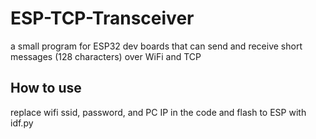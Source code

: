 # ESP-TCP-Transceiver
a small program for ESP32 dev boards that can send and receive short messages (128 characters) over WiFi and TCP

## How to use
replace wifi ssid, password, and PC IP in the code and flash to ESP with idf.py
